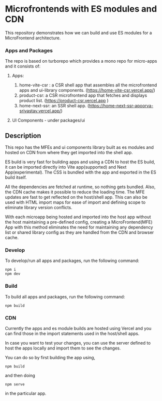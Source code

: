 # Microfrontends with ES modules and CDN

This repository demonstrates how we can build and use ES modules for a MicroFrontend architecture.

### Apps and Packages

The repo is based on turborepo which provides a mono repo for micro-apps and it consists of: 

1. Apps:
     1. home-vite-csr : a CSR shell app that assembles all the microfrontend apps and ui-library components. (https://home-vite-csr.vercel.app/)
     2. product-csr: a CSR microfrontend app that fetches and displays product list. (https://product-csr.vercel.app )
     3. home-next-ssr: an SSR shell app. (https://home-next-ssr-apoorva-srivastav.vercel.app/)
  
2. UI Components - under packages/ui


## Description
This repo has the MFEs and ui components library built as es modules and hosted on CDN from where they get imported into the shell app.

ES build is very fast for building apps and using a CDN to host the ES build, it can be imported directly into Vite app(supported) and Next App(experimental). The CSS is bundled with the app and exported in the ES build itself.

All the dependencies are fetched at runtime, so nothing gets bundled. Also, the CDN cache makes it possible to reduce the loading time. The MFE updates are fast to get reflected on the host/shell app. This can also be used with HTML import maps for ease of import and defining scope to eliminate library version conflicts.

With each microapp being hosted and imported into the host app without the host maintaining a pre-defined config, creating a MicroFrontend(MFE) App with this method eliminates the need for maintaining any dependency list or shared library config as they are handled from the CDN and browser cache.

### Develop

To develop/run all apps and packages, run the following command:

```
npm i
npm dev
```

### Build

To build all apps and packages, run the following command:

```
npm build
```

### CDN

Currently the apps and es module builds are hosted using Vercel and you can find those in the import statements used in the host/shell apps.

In case you want to test your changes, you can use the server defined to host the apps locally and import them to see the changes.

You can do so by first building the app using,

```
npm build
```

 and then doing 
 ```
 npm serve
 ```

in the particular app.
